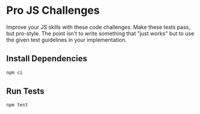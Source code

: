 # Pro JS Challenges
Improve your JS skills with these code challenges. Make these tests pass, but pro-style. The point isn't to write something that "just works" but to use the given test guidelines in your implementation.

## Install Dependencies
```bash
npm ci
```

## Run Tests
```bash
npm test
```
